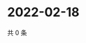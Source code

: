 # 2022-02-18

共 0 条

<!-- BEGIN WEIBO -->
<!-- 最后更新时间 Fri Feb 18 2022 16:17:21 GMT+0800 (China Standard Time) -->

<!-- END WEIBO -->
